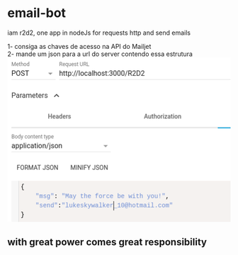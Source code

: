 # email-bot
iam r2d2, one app in nodeJs for requests http and send emails

1- consiga as chaves de acesso na API do Mailjet<br>
2- mande um json para a url do server contendo essa estrutura<br>
  ![auth](https://github.com/pgsilva/email-bot/blob/master/json-2.png)<br>


## with great power comes great responsibility 

         

